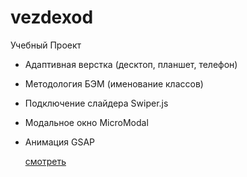 # vezdexod
Учебный Проект

- Адаптивная верстка (десктоп, планшет, телефон)
- Методология БЭМ (именование классов)
- Подключение слайдера Swiper.js
- Модальное окно MicroModal
- Анимация GSAP

  [смотреть](https://vezdexod.netlify.app/)
